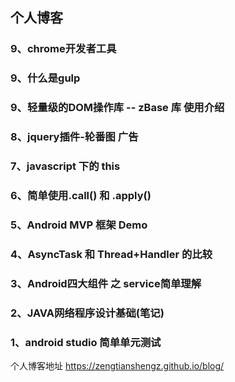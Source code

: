 ## 个人博客

### 9、chrome开发者工具

### 9、什么是gulp

### 9、轻量级的DOM操作库 -- zBase 库 使用介绍

### 8、jquery插件-轮番图 广告

### 7、javascript 下的 this

### 6、简单使用.call() 和 .apply()

### 5、Android MVP 框架 Demo

### 4、AsyncTask 和 Thread+Handler 的比较

### 3、Android四大组件 之 service简单理解

### 2、JAVA网络程序设计基础(笔记)

### 1、android studio 简单单元测试


 
个人博客地址   https://zengtianshengz.github.io/blog/
